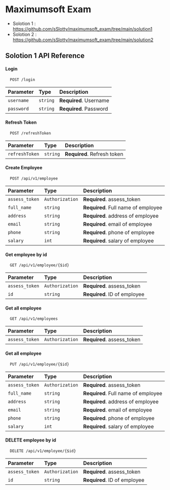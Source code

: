 
# Maximumsoft Exam

- Solotion 1 : https://github.com/sSlotty/maximumsoft_exam/tree/main/solution1
- Solotion 2 : https://github.com/sSlotty/maximumsoft_exam/tree/main/solution2





## Solotion 1 API Reference

#### Login

```http
  POST /login
```

| Parameter | Type     | Description                |
| :-------- | :------- | :------------------------- |
| `username` | `string` | **Required**. Username  |
| `password` | `string` | **Required**.  Password|

#### Refresh Token

```http
  POST /refreshToken
```

| Parameter | Type     | Description                       |
| :-------- | :------- | :-------------------------------- |
| `refreshToken`      | `string` | **Required**. Refresh token |

#### Create Employee

```http
  POST /api/v1/employee
```

| Parameter | Type     | Description                       |
| :-------- | :------- | :-------------------------------- |
| `assess_token`| `Authorization` | **Required**. assess_token |
| `full_name` | `string` | **Required**. Full name of employee |
| `address` | `string` | **Required**. address of employee |
| `email` | `string` | **Required**. email of employee |
| `phone` | `string` | **Required**. phone of employee |
| `salary` | `int` | **Required**. salary of employee |

#### Get employee by id

```http
  GET /api/v1/employee/{$id}
```

| Parameter | Type     | Description                       |
| :-------- | :------- | :-------------------------------- |
| `assess_token`| `Authorization` | **Required**. assess_token |
| `id` | `string` | **Required**. ID of employee |

#### Get all employee

```http
  GET /api/v1/employees
```

| Parameter | Type     | Description                       |
| :-------- | :------- | :-------------------------------- |
| `assess_token`| `Authorization` | **Required**. assess_token |

#### Get all employee

```http
  PUT /api/v1/employee/{$id}
```

| Parameter | Type     | Description                       |
| :-------- | :------- | :-------------------------------- |
| `assess_token`| `Authorization` | **Required**. assess_token |
| `full_name` | `string` | **Required**. Full name of employee |
| `address` | `string` | **Required**. address of employee |
| `email` | `string` | **Required**. email of employee |
| `phone` | `string` | **Required**. phone of employee |
| `salary` | `int` | **Required**. salary of employee |

#### DELETE employee by id

```http
  DELETE /api/v1/employee/{$id}
```

| Parameter | Type     | Description                       |
| :-------- | :------- | :-------------------------------- |
| `assess_token`| `Authorization` | **Required**. assess_token |
| `id` | `string` | **Required**. ID of employee |

